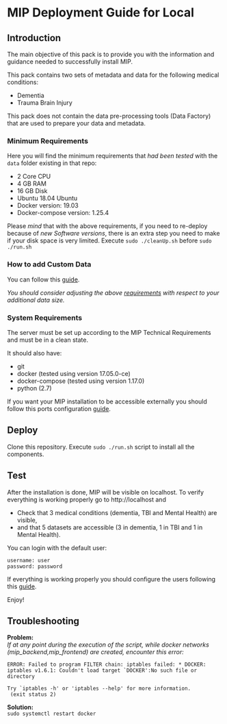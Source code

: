 # MIP Deployment Guide for Local

## Introduction

The main objective of this pack is to provide you with the information and guidance needed to successfully install MIP.

This pack contains two sets of metadata and data for the following medical conditions:
  - Dementia
  - Trauma Brain Injury

This pack does not contain the data pre-processing tools (Data Factory) that are used to prepare your data and metadata.

### Minimum Requirements

Here you will find the minimum requirements that *had been tested* with the `data` folder existing in that repo:

- 2 Core CPU
- 4 GB RAM
- 16 GB Disk
- Ubuntu 18.04 Ubuntu
- Docker version: 19.03
- Docker-compose version: 1.25.4

Please *mind* that with the above requirements, if you need to re-deploy because of *new Software versions*, there is an extra step you need to make if your disk space is very limited.
Execute ```sudo ./cleanUp.sh``` before ```sudo ./run.sh```

### How to add Custom Data

You can follow this <a href="./documentation/NewDataRequirements.md">guide</a>.

*You should consider adjusting the above <a href="README.md#minimum-requirements">requirements</a> with respect to your additional data size.*

### System Requirements

The server must be set up according to the MIP Technical Requirements and must be in a clean state.

It should also have:
  - git
  - docker (tested using version 17.05.0-ce)
  - docker-compose (tested using version 1.17.0)
  - python (2.7)

If you want your MIP installation to be accessible externally you should follow this ports configuration <a href="./documentation/PortsConfiguration.md">guide</a>.

## Deploy

Clone this repository.
Execute `sudo ./run.sh` script to install all the components.

## Test

After the installation is done, MIP will be visible on localhost. To verify everything is working properly go to http://localhost and
  - Check that 3 medical conditions (dementia, TBI and Mental Health) are visible,
  - and that 5 datasets are accessible (3 in dementia, 1 in TBI and 1 in Mental Health).

You can login with the default user:
```
username: user
password: password
```

If everything is working properly you should configure the users following this <a href="./documentation/UsersConfiguration.md">guide</a>.

Enjoy!

## Troubleshooting

<b>Problem:</b> </br>
*If at any point during the execution of the script, while docker networks (mip_backend,mip_frontend) are created, encounter this error:*</br>
```Creating network "mip_*" with the default driver
ERROR: Failed to program FILTER chain: iptables failed: * DOCKER: iptables v1.6.1: Couldn't load target `DOCKER':No such file or directory

Try `iptables -h' or 'iptables --help' for more information.
 (exit status 2)
```

<b>Solution:</b> </br>
```sudo systemctl restart docker```
